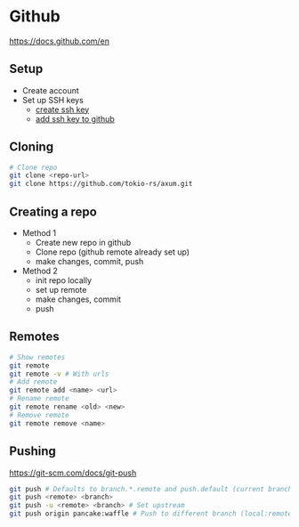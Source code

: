 # Github

https://docs.github.com/en

## Setup

- Create account
- Set up SSH keys
  - [create ssh key](https://docs.github.com/en/authentication/connecting-to-github-with-ssh/generating-a-new-ssh-key-and-adding-it-to-the-ssh-agent)
  - [add ssh key to github](https://docs.github.com/en/authentication/connecting-to-github-with-ssh/adding-a-new-ssh-key-to-your-github-account)

## Cloning

```bash
# Clone repo
git clone <repo-url>
git clone https://github.com/tokio-rs/axum.git
```

## Creating a repo

- Method 1
  - Create new repo in github
  - Clone repo (github remote already set up)
  - make changes, commit, push
- Method 2
  - init repo locally
  - set up remote
  - make changes, commit
  - push

## Remotes

```bash
# Show remotes
git remote
git remote -v # With urls
# Add remote
git remote add <name> <url>
# Rename remote
git remote rename <old> <new>
# Remove remote
git remote remove <name>
```

## Pushing

https://git-scm.com/docs/git-push

```bash
git push # Defaults to branch.*.remote and push.default (current branch)
git push <remote> <branch>
git push -u <remote> <branch> # Set upstream
git push origin pancake:waffle # Push to different branch (local:remote)
```
